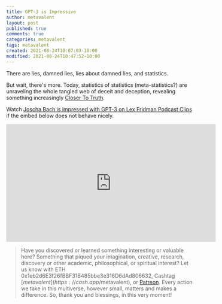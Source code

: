 ```yaml
---
title: GPT-3 is Impressive
author: metavalent
layout: post
published: true
comments: true
categories: metavalent
tags: metavalent
created: 2021-08-24T10:07:03-10:00
modified: 2021-08-24T10:47:52-10:00
---
```


There are lies, damned lies, lies about damned lies, and statistics.

But wait, there's more. Today, statistics of statistics (meta-statistics?) are unraveling the whole tangled web of deceit and deception, revealing something increasingly [Closer To Truth](https://CloserToTruth.com/).
 
Watch [Joscha Bach is impressed with GPT-3 on Lex Fridman Podcast Clips](https://youtu.be/tS8NItSYerg) if the embed below does not behave nicely. 

<div class="embed-container"><iframe width="560" height="315" src="https://www.youtube.com/embed/tS8NItSYerg" title="YouTube video player" frameborder="0" allow="accelerometer; autoplay; clipboard-write; encrypted-media; gyroscope; picture-in-picture" allowfullscreen></iframe></div>

> Have you discovered or learned something interesting or valuable here? Something that piqued your imagination, creative, research, discovery or other academic, philosophical, or spiritual interest? Let us know with ETH 0x1eb2d6E3f26fBBF31B485bbe3e316D6dAd806632, Cashtag [$metavalent](https://cash.app/$metavalent), or [Patreon](https://patreon.com/metavalent). Every action we take in this multiverse, however small, matters and makes a difference. So, thank you and blessings, in this very moment!

